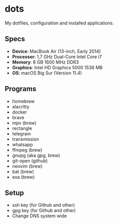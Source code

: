 # dots

My dotfiles, configuration and installed applications.

## Specs

- **Device**: MacBook Air (13-inch, Early 2014)
- **Processor**: 1,7 GHz Dual-Core Intel Core i7
- **Memory**: 8 GB 1600 MHz DDR3
- **Graphics**: Intel HD Graphics 5000 1536 MB
- **OS**: macOS Big Sur (Version 11.4)

## Programs

- homebrew
- alacritty
- docker
- brave
- mpv (brew)
- rectangle
- telegram
- transmission
- whatsapp
- ffmpeg (brew)
- gnupg (aka gpg, brew)
- git-open (github)
- neovim (brew)
- bat (brew)
- exa (brew)

## Setup

- ssh key (for Github and other)
- gpg key (for Github and other)
- Change DNS system wide
